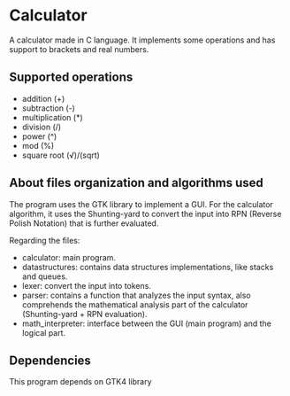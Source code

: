 # Calculator

A calculator made in C language. It implements some operations and has support to brackets and real numbers.

## Supported operations

- addition (+)
- subtraction (-)
- multiplication (*)
- division (/)
- power (^)
- mod (%)
- square root (√)/(sqrt)
  
## About files organization and algorithms used

The program uses the GTK library to implement a GUI. For the calculator algorithm, it uses the Shunting-yard to convert the input into RPN (Reverse Polish Notation) that is further evaluated.

Regarding the files:

- calculator: main program.
- datastructures: contains data structures implementations, like stacks and queues.
- lexer: convert the input into tokens.
- parser: contains a function that analyzes the input syntax, also comprehends the mathematical analysis part of the calculator (Shunting-yard + RPN evaluation).
- math_interpreter: interface between the GUI (main program) and the logical part.

## Dependencies

This program depends on GTK4 library
